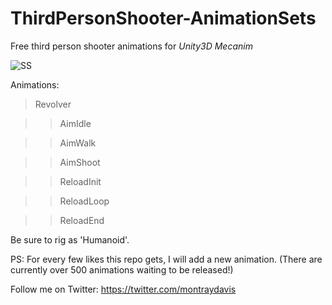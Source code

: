 # ThirdPersonShooter-AnimationSets
Free third person shooter animations for *Unity3D Mecanim*

![SS](https://raw.githubusercontent.com/ZenXChaos/ThirdPersonShooter-AnimationSets/master/ss.gif)

Animations: 

> Revolver

>> AimIdle

>> AimWalk

>> AimShoot

>> ReloadInit

>> ReloadLoop

>> ReloadEnd

Be sure to rig as 'Humanoid'.

PS: For every few likes this repo gets, I will add a new animation. (There are currently over 500 animations waiting to be released!)

Follow me on Twitter: https://twitter.com/montraydavis